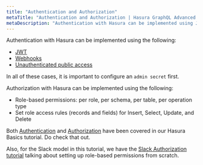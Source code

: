 ```yaml
---
title: "Authentication and Authorization"
metaTitle: "Authentication and Authorization | Hasura GraphQL Advanced Tutorial"
metaDescription: "Authentication with Hasura can be implemented using JWT, webhooks, and unauthenticated public access. Authorization with Hasura can be implemented using role-based permissions."
---
```


Authentication with Hasura can be implemented using the following:
- [JWT](https://hasura.io/docs/latest/graphql/core/auth/authentication/jwt/)
- [Webhooks](https://hasura.io/docs/latest/graphql/core/auth/authentication/webhook/)
- [Unauthenticated public access](https://hasura.io/docs/latest/graphql/core/auth/authentication/unauthenticated-access/)

In all of these cases, it is important to configure an `admin secret` first.

Authorization with Hasura can be implemented using the following:
- Role-based permissions: per role, per schema, per table, per operation type
- Set role access rules (records and fields) for Insert, Select, Update, and Delete

Both [Authentication](https://hasura.io/learn/graphql/hasura/authentication/) and [Authorization](https://hasura.io/learn/graphql/hasura/authorization/) have been covered in our Hasura Basics tutorial. Do check that out.

Also, for the Slack model in this tutorial, we have the [Slack Authorization tutorial](https://hasura.io/learn/graphql/hasura-auth-slack/introduction/) talking about setting up role-based permissions from scratch.
